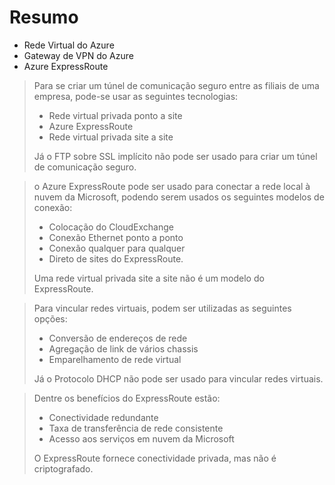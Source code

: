 # Resumo

- Rede Virtual do Azure
- Gateway de VPN do Azure
- Azure ExpressRoute

> Para se criar um túnel de comunicação seguro entre as filiais de uma empresa, pode-se usar as seguintes tecnologias:
>
> - Rede virtual privada ponto a site
> - Azure ExpressRoute
> - Rede virtual privada site a site
>
> Já o FTP sobre SSL implícito não pode ser usado para criar um túnel de comunicação seguro.

> o Azure ExpressRoute pode ser usado para conectar a rede local à nuvem da Microsoft, podendo serem usados os seguintes modelos de conexão:
>
> - Colocação do CloudExchange
> - Conexão Ethernet ponto a ponto
> - Conexão qualquer para qualquer
> - Direto de sites do ExpressRoute.
>
> Uma rede virtual privada site a site não é um modelo do ExpressRoute.

> Para vincular redes virtuais, podem ser utilizadas as seguintes opções:
>
> - Conversão de endereços de rede
> - Agregação de link de vários chassis
> - Emparelhamento de rede virtual
>
> Já o Protocolo DHCP não pode ser usado para vincular redes virtuais.

> Dentre os benefícios do ExpressRoute estão:
>
> - Conectividade redundante
> - Taxa de transferência de rede consistente
> - Acesso aos serviços em nuvem da Microsoft
>
> O ExpressRoute fornece conectividade privada, mas não é criptografado.
